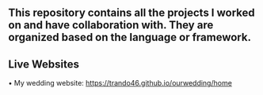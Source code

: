 ## This repository contains all the projects I worked on and have collaboration with. They are organized based on the language or framework. 

## Live Websites 
• My wedding website: https://trando46.github.io/ourwedding/home 

